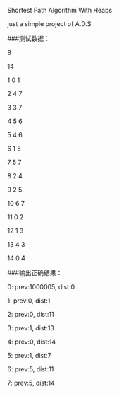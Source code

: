 Shortest Path Algorithm With Heaps

just a simple project of A.D.S

###测试数据：

8

14

1 0 1

2 4 7

3 3 7

4 5 6

5 4 6

6 1 5

7 5 7

8 2 4

9 2 5

10 6 7

11 0 2

12 1 3

13 4 3

14 0 4

###输出正确结果：

0: prev:1000005, dist:0

1: prev:0, dist:1

2: prev:0, dist:11

3: prev:1, dist:13

4: prev:0, dist:14

5: prev:1, dist:7

6: prev:5, dist:11

7: prev:5, dist:14


